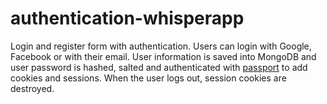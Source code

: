 # authentication-whisperapp

Login and register form with authentication. Users can login with Google, Facebook or with their email. User information is saved into MongoDB and user password is hashed, salted and authenticated with [passport](http://www.passportjs.org/)
to add cookies and sessions. When the user logs out, session cookies are destroyed.


